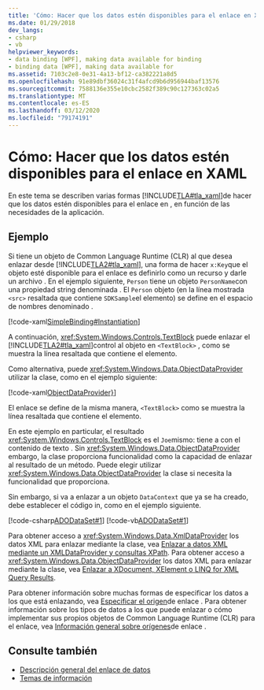 ```yaml
---
title: 'Cómo: Hacer que los datos estén disponibles para el enlace en XAML'
ms.date: 01/29/2018
dev_langs:
- csharp
- vb
helpviewer_keywords:
- data binding [WPF], making data available for binding
- binding data [WPF], making data available for
ms.assetid: 7103c2e8-0e31-4a13-bf12-ca382221a8d5
ms.openlocfilehash: 91e89dbf36024c31f4afcd9b6d956944baf13576
ms.sourcegitcommit: 7588136e355e10cbc2582f389c90c127363c02a5
ms.translationtype: MT
ms.contentlocale: es-ES
ms.lasthandoff: 03/12/2020
ms.locfileid: "79174191"
---
```

# <a name="how-to-make-data-available-for-binding-in-xaml"></a>Cómo: Hacer que los datos estén disponibles para el enlace en XAML
En este tema se describen varias formas [!INCLUDE[TLA#tla_xaml](../../../../includes/tlasharptla-xaml-md.md)]de hacer que los datos estén disponibles para el enlace en , en función de las necesidades de la aplicación.  
  
## <a name="example"></a>Ejemplo  
 Si tiene un objeto de Common Language Runtime (CLR) al que desea enlazar desde [!INCLUDE[TLA2#tla_xaml](../../../../includes/tla2sharptla-xaml-md.md)], una forma de hacer `x:Key`que el objeto esté disponible para el enlace es definirlo como un recurso y darle un archivo . En el ejemplo siguiente, `Person` tiene un objeto `PersonName`con una propiedad string denominada . El `Person` objeto (en la línea mostrada `<src>` resaltada que contiene `SDKSample`el elemento) se define en el espacio de nombres denominado .  
  
 [!code-xaml[SimpleBinding#Instantiation](~/samples/snippets/csharp/VS_Snippets_Wpf/SimpleBinding/CSharp/Page1.xaml?highlight=9,37)]  
  
 A continuación, <xref:System.Windows.Controls.TextBlock> puede enlazar el [!INCLUDE[TLA2#tla_xaml](../../../../includes/tla2sharptla-xaml-md.md)]control al objeto en `<TextBlock>` , como se muestra la línea resaltada que contiene el elemento.
  
 Como alternativa, puede <xref:System.Windows.Data.ObjectDataProvider> utilizar la clase, como en el ejemplo siguiente:  
  
 [!code-xaml[ObjectDataProvider}](~/samples/snippets/visualbasic/VS_Snippets_Wpf/SimpleBinding/VisualBasic/Page1.xaml?highlight=10-14,42)]  
  
 El enlace se define de la misma manera, `<TextBlock>` como se muestra la línea resaltada que contiene el elemento.  
  
 En este ejemplo en particular, el resultado <xref:System.Windows.Controls.TextBlock> es el `Joe`mismo: tiene a con el contenido de texto . Sin <xref:System.Windows.Data.ObjectDataProvider> embargo, la clase proporciona funcionalidad como la capacidad de enlazar al resultado de un método. Puede elegir utilizar <xref:System.Windows.Data.ObjectDataProvider> la clase si necesita la funcionalidad que proporciona.  
  
 Sin embargo, si va a enlazar a un objeto `DataContext` que ya se ha creado, debe establecer el código in, como en el ejemplo siguiente.  
  
 [!code-csharp[ADODataSet#1](~/samples/snippets/csharp/VS_Snippets_Wpf/ADODataSet/CSharp/Window1.xaml.cs#1)]
 [!code-vb[ADODataSet#1](~/samples/snippets/visualbasic/VS_Snippets_Wpf/ADODataSet/VisualBasic/Window1.xaml.vb#1)]  
  
 Para obtener acceso a <xref:System.Windows.Data.XmlDataProvider> los datos XML para enlazar mediante la clase, vea [Enlazar a datos XML mediante un XMLDataProvider y consultas XPath](how-to-bind-to-xml-data-using-an-xmldataprovider-and-xpath-queries.md). Para obtener acceso a <xref:System.Windows.Data.ObjectDataProvider> los datos XML para enlazar mediante la clase, vea [Enlazar a XDocument, XElement o LINQ for XML Query Results](how-to-bind-to-xdocument-xelement-or-linq-for-xml-query-results.md).  
  
 Para obtener información sobre muchas formas de especificar los datos a los que está enlazando, vea [Especificar el origen](how-to-specify-the-binding-source.md)de enlace . Para obtener información sobre los tipos de datos a los que puede enlazar o cómo implementar sus propios objetos de Common Language Runtime (CLR) para el enlace, vea [Información general sobre orígenes](binding-sources-overview.md)de enlace .  
  
## <a name="see-also"></a>Consulte también

- [Descripción general del enlace de datos](../../../desktop-wpf/data/data-binding-overview.md)
- [Temas de información](data-binding-how-to-topics.md)
